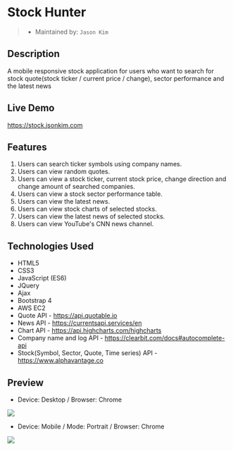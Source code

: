 # Stock Hunter
> - Maintained by: `Jason Kim`

## Description
A mobile responsive stock application for users who want to search for stock quote(stock ticker / current price / change), sector performance and the latest news

## Live Demo
https://stock.jsonkim.com

## Features
 1. Users can search ticker symbols using company names.
 2. Users can view random quotes.
 3. Users can view a stock ticker, current stock price, change direction and change amount of searched companies.
 4. Users can view a stock sector performance table.
 5. Users can view the latest news.
 6. Users can view stock charts of selected stocks.
 7. Users can view the latest news of selected stocks.
 8. Users can view YouTube's CNN news channel. 

## Technologies Used
  - HTML5
  - CSS3
  - JavaScript (ES6)
  - JQuery
  - Ajax
  - Bootstrap 4
  - AWS EC2
  - Quote API - https://api.quotable.io
  - News API - https://currentsapi.services/en
  - Chart API - https://api.highcharts.com/highcharts
  - Company name and log API - https://clearbit.com/docs#autocomplete-api
  - Stock(Symbol, Sector, Quote, Time series) API - https://www.alphavantage.co
  
## Preview
  - Device: Desktop / Browser: Chrome 

<img src="img/stock-hunter-screenshot.gif">


  - Device: Mobile / Mode: Portrait / Browser: Chrome 

<img src="img/stock-hunter-screenshot-mobile-portrait.gif">

